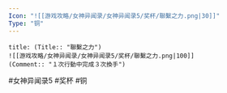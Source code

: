 ```yaml
---
Icon: "![[游戏攻略/女神异闻录/女神异闻录5/奖杯/聯繫之力.png|30]]"
Type: "铜"
---
```

```ad-common-bronze-trophy
title: (Title:: "聯繫之力")
![[游戏攻略/女神异闻录/女神异闻录5/奖杯/聯繫之力.png|100]]
(Comment:: "１次行動中完成３次換手")
```

#女神异闻录5 #奖杯 #铜
